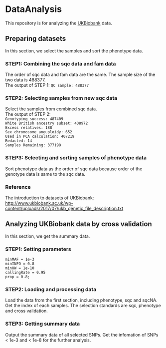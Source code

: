 # DataAnalysis
This repository is for analyzing the [UKBiobank](http://www.ukbiobank.ac.uk/) data.

## Preparing datasets
In this section, we select the samples and sort the phenotype data.

### STEP1: Combining the sqc data and fam data
The order of sqc data and fam data are the same. The sample size of the two data is 488377. <br>
The output of STEP 1: `QC sample: 488377`

### STEP2: Selecting samples from new sqc data
Select the samples from combined sqc data.<br>
The output of STEP 2:<br>
`Genotyping success: 487409 `<br/>
`White British ancestry subset: 408972` <br>
`Excess relatives: 188` <br>
`Sex chromosome aneuploidy: 652` <br>
`Used in PCA calculation: 407219` <br>
`Redacted: 14`<br>
`Samples Remaining: 377198`

### STEP3: Selecting and sorting samples of phenotype data
Sort phenotype data as the order of sqc data because order of the genotype data is same to the sqc data. 

### Reference
The introduction to datasets of UKBiobank: http://www.ukbiobank.ac.uk/wp-content/uploads/2017/07/ukb_genetic_file_description.txt


## Analyzing UKBiobank data by cross validation
In this section, we get the summary data.

### STEP1: Setting parameters
`minMAF = 1e-3 `<br/>
`minINFO = 0.8`<br/>
`minHW = 1e-10`<br/>
`callingRate = 0.95`<br/>
`prop = 0.8;`<br/>

### STEP2: Loading and processing data
Load the data from the first section, including phenotype, sqc and sqcNA.
Get the index of each samples. The selection standards are sqc, phenotype and cross validation.

### STEP3: Getting summary data
Output the summary data of all selected SNPs.
Get the infomation of SNPs < 1e-3 and < 1e-8 for the further analysis.

